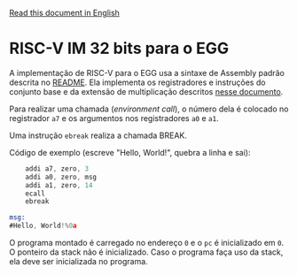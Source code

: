 [Read this document in English](riscv-doc.md)

# RISC-V IM 32 bits para o EGG

A implementação de RISC-V para o EGG usa a sintaxe de Assembly padrão descrita
no [README](README-pt.md). Ela implementa os registradores e instruções do
conjunto base e da extensão de multiplicação descritos [nesse
documento](riscv/riscv.pdf).

Para realizar uma chamada (_environment call_), o número dela é colocado no
registrador `a7` e os argumentos nos registradores `a0` e `a1`.

Uma instrução `ebreak` realiza a chamada BREAK.

Código de exemplo (escreve "Hello, World!", quebra a linha e sai):

```asm
	addi a7, zero, 3
	addi a0, zero, msg
	addi a1, zero, 14
	ecall
	ebreak

msg:
#Hello, World!%0a
```

O programa montado é carregado no endereço `0` e o `pc` é inicializado em `0`. O
ponteiro da stack não é inicializado. Caso o programa faça uso da stack, ela
deve ser inicializada no programa.

